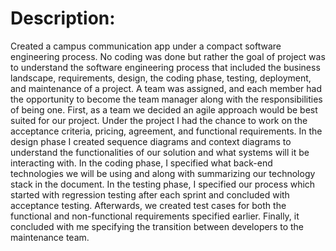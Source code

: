 # Description: 

Created a campus communication app under a compact software engineering process. No coding was done but rather the goal of project was to understand the software engineering process that included the business landscape, requirements, design, the coding phase, testing, deployment, and maintenance of a project. A team was assigned, and each member had the opportunity to become the team manager along with the responsibilities of being one. First, as a team we decided an agile approach would be best suited for our project. Under the project I had the chance to work on the acceptance criteria, pricing, agreement, and functional requirements. In the design phase I created sequence diagrams and context diagrams to understand the functionalities of our solution and what systems will it be interacting with. In the coding phase, I specified what back-end technologies we will be using and along with summarizing our technology stack in the document. In the testing phase, I specified our process which started with regression testing after each sprint and concluded with acceptance testing. Afterwards, we created test cases for both the functional and non-functional requirements specified earlier. Finally, it concluded with me specifying the transition between developers to the maintenance team. 